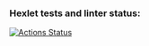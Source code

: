 ### Hexlet tests and linter status:
[![Actions Status](https://github.com/mkaraev/backend-project-46/workflows/hexlet-check/badge.svg)](https://github.com/mkaraev/backend-project-46/actions)